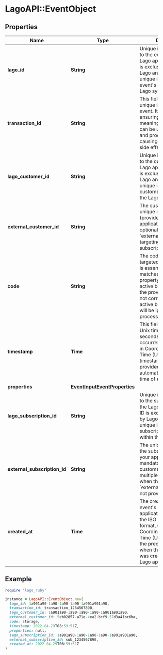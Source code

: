# LagoAPI::EventObject

## Properties

| Name | Type | Description | Notes |
| ---- | ---- | ----------- | ----- |
| **lago_id** | **String** | Unique identifier assigned to the event within the Lago application. This ID is exclusively created by Lago and serves as a unique identifier for the event&#39;s record within the Lago system |  |
| **transaction_id** | **String** | This field represents a unique identifier for the event. It is crucial for ensuring idempotency, meaning that each event can be uniquely identified and processed without causing any unintended side effects. |  |
| **lago_customer_id** | **String** | Unique identifier assigned to the customer within the Lago application. This ID is exclusively created by Lago and serves as a unique identifier for the customer&#39;s record within the Lago system |  |
| **external_customer_id** | **String** | The customer external unique identifier (provided by your own application). This field is optional if you send the &#x60;external_subscription_id&#x60;, targeting a specific subscription. |  |
| **code** | **String** | The code that identifies a targeted billable metric. It is essential that this code matches the &#x60;code&#x60; property of one of your active billable metrics. If the provided code does not correspond to any active billable metric, it will be ignored during the process. |  |
| **timestamp** | **Time** | This field captures the Unix timestamp in seconds indicating the occurrence of the event in Coordinated Universal Time (UTC). If this timestamp is not provided, the API will automatically set it to the time of event reception. |  |
| **properties** | [**EventInputEventProperties**](EventInputEventProperties.md) |  | [optional] |
| **lago_subscription_id** | **String** | Unique identifier assigned to the subscription within the Lago application. This ID is exclusively created by Lago and serves as a unique identifier for the subscription’s record within the Lago system |  |
| **external_subscription_id** | **String** | The unique identifier of the subscription within your application. It is a mandatory field when the customer possesses multiple subscriptions or when the &#x60;external_customer_id&#x60; is not provided. |  |
| **created_at** | **Time** | The creation date of the event&#39;s record in the Lago application, presented in the ISO 8601 datetime format, specifically in Coordinated Universal Time (UTC). It provides the precise timestamp of when the event&#39;s record was created within the Lago application |  |

## Example

```ruby
require 'lago_ruby'

instance = LagoAPI::EventObject.new(
  lago_id: 1a901a90-1a90-1a90-1a90-1a901a901a90,
  transaction_id: transaction_1234567890,
  lago_customer_id: 1a901a90-1a90-1a90-1a90-1a901a901a90,
  external_customer_id: 5eb02857-a71e-4ea2-bcf9-57d3a41bc6ba,
  code: storage,
  timestamp: 2022-04-29T08:59:51Z,
  properties: null,
  lago_subscription_id: 1a901a90-1a90-1a90-1a90-1a901a901a90,
  external_subscription_id: sub_1234567890,
  created_at: 2022-04-29T08:59:51Z
)
```

